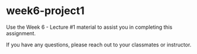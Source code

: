 # week6-project1

Use the Week 6 - Lecture #1 material to assist you in completing this assignment.

If you have any questions, please reach out to your classmates or instructor.
